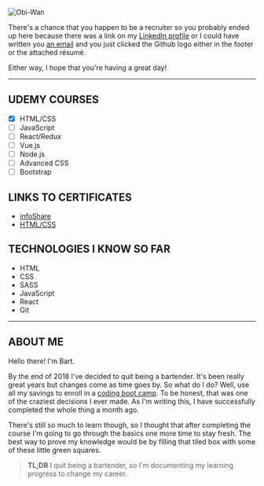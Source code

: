 ![Obi-Wan](https://media.giphy.com/media/Nx0rz3jtxtEre/giphy.gif)

There's a chance that you happen to be a recruiter so you probably ended up here because there was a link on my [LinkedIn profile](https://www.linkedin.com/in/bart-le) or I could have written you [an email](mailto:le.bartlomiej@gmail.com) and you just clicked the Github logo either in the footer or the attached résumé.

Either way, I hope that you're having a great day!
___

## **UDEMY COURSES**
* [x] HTML/CSS
* [ ] JavaScript
* [ ] React/Redux
* [ ] Vue.js
* [ ] Node.js
* [ ] Advanced CSS
* [ ] Bootstrap

## **LINKS TO CERTIFICATES**
* [infoShare](https://github.com/bart-le/frontend-basics/blob/master/certificate.pdf)
* [HTML/CSS](https://www.udemy.com/certificate/UC-507NGGTJ)

## **TECHNOLOGIES I KNOW SO FAR**
* HTML
* CSS
* SASS
* JavaScript
* React
* Git
___

## **ABOUT ME**
Hello there! I'm Bart.

By the end of 2018 I've decided to quit being a bartender. It's been really great years but changes come as time goes by. So what do I do? Well, use all my savings to enroll in a [coding boot camp](https://github.com/bart-le/frontend-basics/blob/master/certificate.pdf). To be honest, that was one of the craziest decisions I ever made. As I'm writing this, I have successfully completed the whole thing a month ago.

There's still so much to learn though, so I thought that after completing the course I'm going to go through the basics one more time to stay fresh. The best way to prove my knowledge would be by filling that tiled box with some of these little green squares.

>**TL;DR** I quit being a bartender, so I'm documenting my learning progress to change my career.
